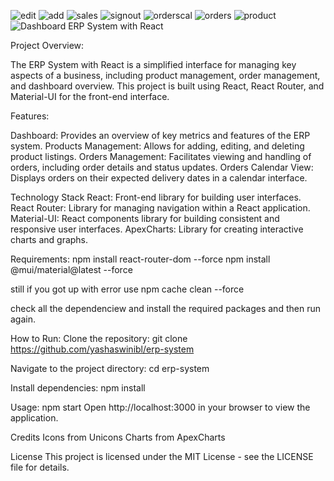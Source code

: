 ![edit](https://github.com/yashaswinibl/erp-system/assets/114874487/07d41cd0-e434-44aa-a6ce-aa981505d7d2)
![add](https://github.com/yashaswinibl/erp-system/assets/114874487/a5c1d9f4-6aff-45be-bcb0-aac84a0cc6e2)
![sales](https://github.com/yashaswinibl/erp-system/assets/114874487/0c5e2bae-eafa-419e-ad85-1d4f6fa9a714)
![signout](https://github.com/yashaswinibl/erp-system/assets/114874487/a78ea82f-1d12-4f2b-8809-1984d2486be8)
![orderscal](https://github.com/yashaswinibl/erp-system/assets/114874487/5b41ca5e-b66e-48ea-8757-fdd7e7b99f71)
![orders](https://github.com/yashaswinibl/erp-system/assets/114874487/653c9eea-3ea2-4123-a028-10f15bf76b1d)
![product](https://github.com/yashaswinibl/erp-system/assets/114874487/070a47e7-3cf0-4995-9019-0dd67c21170e)
![Dashboard](https://github.com/yashaswinibl/erp-system/assets/114874487/5589fc0e-ed7d-4e2e-8395-9394d834598b)
ERP System with React

Project Overview:

The ERP System with React is a simplified interface for managing key aspects of a business, including product management, order management, and dashboard overview. This project is built using React, React Router, and Material-UI for the front-end interface.

Features:

Dashboard: Provides an overview of key metrics and features of the ERP system.
Products Management: Allows for adding, editing, and deleting product listings.
Orders Management: Facilitates viewing and handling of orders, including order details and status updates.
Orders Calendar View: Displays orders on their expected delivery dates in a calendar interface.

Technology Stack
React: Front-end library for building user interfaces.
React Router: Library for managing navigation within a React application.
Material-UI: React components library for building consistent and responsive user interfaces.
ApexCharts: Library for creating interactive charts and graphs.

Requirements:
npm install react-router-dom   --force
npm install @mui/material@latest --force

still if you got up with error use
npm cache clean --force    

check all the dependenciew and install the required packages and then run again.

How to Run:
Clone the repository:
git clone <https://github.com/yashaswinibl/erp-system>

Navigate to the project directory:
cd erp-system

Install dependencies:
npm install

Usage:
npm start
Open http://localhost:3000 in your browser to view the application.

Credits
Icons from Unicons
Charts from ApexCharts

License
This project is licensed under the MIT License - see the LICENSE file for details.


